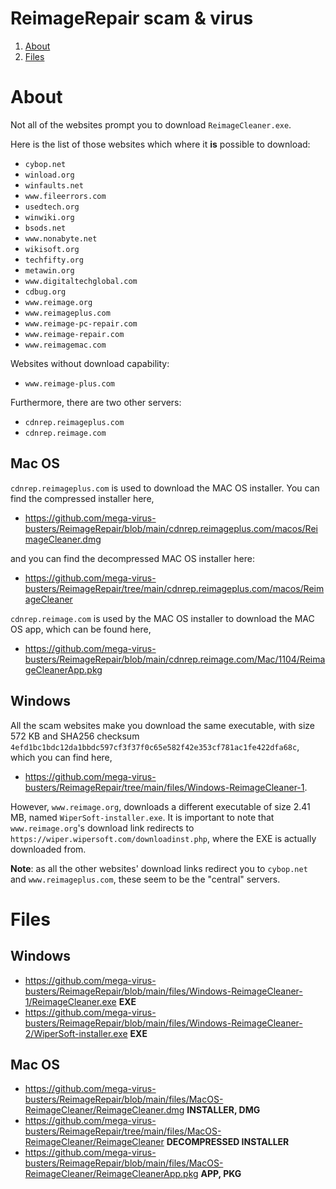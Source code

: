 # ReimageRepair scam & virus

1. [About](#about)
2. [Files](#files)

# About #

Not all of the websites prompt you to download `ReimageCleaner.exe`.

Here is the list of those websites which where it **is** possible to download: 
- `cybop.net`
- `winload.org`
- `winfaults.net`
- `www.fileerrors.com`
- `usedtech.org`
- `winwiki.org`
- `bsods.net`
- `www.nonabyte.net`
- `wikisoft.org`
- `techfifty.org`
- `metawin.org`
- `www.digitaltechglobal.com`
- `cdbug.org`
- `www.reimage.org`
- `www.reimageplus.com`
- `www.reimage-pc-repair.com`
- `www.reimage-repair.com`
- `www.reimagemac.com`

Websites without download capability:
- `www.reimage-plus.com`

Furthermore, there are two other servers:
- `cdnrep.reimageplus.com`
- `cdnrep.reimage.com` 

## Mac OS ##
`cdnrep.reimageplus.com` is used to download the MAC OS installer. You can find the compressed installer here,
- https://github.com/mega-virus-busters/ReimageRepair/blob/main/cdnrep.reimageplus.com/macos/ReimageCleaner.dmg

and you can find the decompressed MAC OS installer here:
- https://github.com/mega-virus-busters/ReimageRepair/tree/main/cdnrep.reimageplus.com/macos/ReimageCleaner

`cdnrep.reimage.com` is used by the MAC OS installer to download the MAC OS app, which can be found here,
- https://github.com/mega-virus-busters/ReimageRepair/blob/main/cdnrep.reimage.com/Mac/1104/ReimageCleanerApp.pkg

## Windows ##
All the scam websites make you download the same executable, with size 572 KB and SHA256 checksum `4efd1bc1bdc12da1bbdc597cf3f37f0c65e582f42e353cf781ac1fe422dfa68c`, which you can find here,
- https://github.com/mega-virus-busters/ReimageRepair/tree/main/files/Windows-ReimageCleaner-1.

However, `www.reimage.org`, downloads a different executable of size 2.41 MB, named `WiperSoft-installer.exe`. It is important to note that `www.reimage.org`'s download link redirects to `https://wiper.wipersoft.com/downloadinst.php`, where the EXE is actually downloaded from.

**Note**: as all the other websites' download links redirect you to `cybop.net` and `www.reimageplus.com`, these seem to be the "central" servers.

# Files #
## Windows ##
- https://github.com/mega-virus-busters/ReimageRepair/blob/main/files/Windows-ReimageCleaner-1/ReimageCleaner.exe **EXE**
- https://github.com/mega-virus-busters/ReimageRepair/blob/main/files/Windows-ReimageCleaner-2/WiperSoft-installer.exe **EXE**

## Mac OS ##
- https://github.com/mega-virus-busters/ReimageRepair/blob/main/files/MacOS-ReimageCleaner/ReimageCleaner.dmg **INSTALLER, DMG**
- https://github.com/mega-virus-busters/ReimageRepair/tree/main/files/MacOS-ReimageCleaner/ReimageCleaner **DECOMPRESSED INSTALLER**
- https://github.com/mega-virus-busters/ReimageRepair/blob/main/files/MacOS-ReimageCleaner/ReimageCleanerApp.pkg **APP, PKG**
